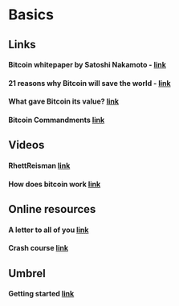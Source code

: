 # Basics

## Links
#### Bitcoin whitepaper by Satoshi Nakamoto - [link](https://shiftcrypto.ch/bitcoin.pdf)

#### 21 reasons why Bitcoin will save the world - [link](https://telegra.ph/21-Reasons-Why-Bitcoin-Will-Save-The-World-09-28)

#### What gave Bitcoin its value? [link](https://fee.org/articles/what-gave-bitcoin-its-value/)

#### Bitcoin Commandments [link](https://telegra.ph/itcoin-Commandments-09-16)

## Videos
#### RhettReisman [link](https://www.youtube.com/c/RhettReisman/videos)
#### How does bitcoin work [link](https://www.youtube.com/watch?v=bBC-nXj3Ng4)


## Online resources
#### A letter to all of you [link](https://dergigi.medium.com/dear-family-dear-friends-6ef7ee7a1a2b)
#### Crash course [link](https://shiftcrypto.ch/bitcoin/resources/?u=199015831632313245190179)


## Umbrel
#### Getting started [link](https://umbrelinfo.gitlab.io/getting-started.html)
